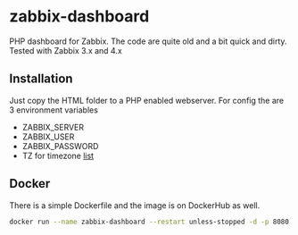 # zabbix-dashboard
PHP dashboard for Zabbix.
The code are quite old and a bit quick and dirty. Tested with Zabbix 3.x and 4.x
## Installation
Just copy the HTML folder to a PHP enabled webserver.
For config the are 3 environment variables
- ZABBIX_SERVER
- ZABBIX_USER
- ZABBIX_PASSWORD
- TZ for timezone [list](https://en.wikipedia.org/wiki/List_of_tz_database_time_zones)
## Docker
There is a simple Dockerfile and the image is on DockerHub as well.
```bash
docker run --name zabbix-dashboard --restart unless-stopped -d -p 8080:80 -e TZ=Europe/Copenhagen -e ZABBIX_SERVER='zabbix-server.example.com' -e ZABBIX_USER='zabbixusername' -e ZABBIX_PASSWORD='zabbixpassword' styrup/zabbix-dashboard
```